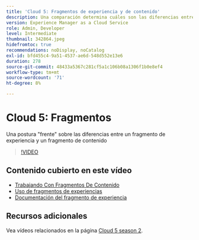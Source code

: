 ```yaml
---
title: 'Cloud 5: Fragmentos de experiencia y de contenido'
description: Una comparación determina cuáles son las diferencias entre un fragmento de experiencia y un fragmento de contenido
version: Experience Manager as a Cloud Service
role: Admin, Developer
level: Intermediate
thumbnail: 342864.jpeg
hidefromtoc: true
recommendations: noDisplay, noCatalog
exl-id: bfd455c4-9a51-4537-ae6d-548d552e13e6
duration: 278
source-git-commit: 48433a5367c281cf5a1c106b08a1306f1b0e8ef4
workflow-type: tm+mt
source-wordcount: '71'
ht-degree: 8%

---
```


# Cloud 5: Fragmentos

Una postura &quot;frente&quot; sobre las diferencias entre un fragmento de experiencia y un fragmento de contenido

>[!VIDEO](https://video.tv.adobe.com/v/342864?quality=12&learn=on)

## Contenido cubierto en este vídeo

+ [Trabajando Con Fragmentos De Contenido](https://experienceleague.adobe.com/docs/experience-manager-cloud-service/content/assets/content-fragments/content-fragments.html?lang=es)
+ [Uso de fragmentos de experiencias](https://experienceleague.adobe.com/docs/experience-manager-learn/sites/experience-fragments/experience-fragments-feature-video-use.html?lang=es)
+ [Documentación del fragmento de experiencia](https://experienceleague.adobe.com/docs/experience-manager-cloud-service/content/sites/authoring/fundamentals/experience-fragments.html?lang=es)

## Recursos adicionales

Vea vídeos relacionados en la página [Cloud 5 season 2](../cloud5-season-2.md).
